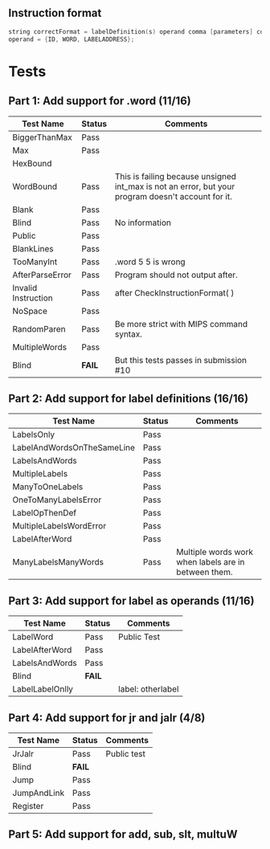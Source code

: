 ## Instruction format
```c
string correctFormat = labelDefinition(s) operand comma [parameters] comment;
operand = {ID, WORD, LABELADDRESS};
```

# Tests
## Part 1: Add support for .word (11/16)
| Test Name             | Status        | Comments                 |
| ----------                | ------           | ----------                           |
| BiggerThanMax     | Pass
|Max | Pass| |
| HexBound | | |
| WordBound | Pass | This is failing because unsigned int_max is not an error, but your program doesn't account for it. |
|Blank | Pass | |
|Blind |Pass| No information |
| Public | Pass |  | |
| BlankLines | Pass | |
|TooManyInt | Pass | .word 5 5 is wrong |
|AfterParseError | Pass | Program should not output after. |
|Invalid Instruction |Pass | after CheckInstructionFormat( ) |
| NoSpace | Pass | |
| RandomParen | Pass |Be more strict with MIPS command syntax. |
| MultipleWords |Pass |  |
| Blind | **FAIL** | But this tests passes in submission #10 | 

## Part 2: Add support for label definitions (16/16)
| Test Name             | Status        | Comments                 |
| ----------                | ------           | ----------                           |
| LabelsOnly | Pass | |
| LabelAndWordsOnTheSameLine |Pass | |
| LabelsAndWords | Pass|  |
|MultipleLabels | Pass| |
|ManyToOneLabels |Pass | |
| OneToManyLabelsError | Pass| |
|LabelOpThenDef | Pass| |
|MultipleLabelsWordError |Pass | |
| LabelAfterWord | Pass | |
| ManyLabelsManyWords | Pass| Multiple words work when labels are in between them. |
## Part 3: Add support for label as operands (11/16)
| Test Name             | Status        | Comments                 |
| ----------                | ------           | ----------                           |
| LabelWord | Pass | Public Test|
|LabelAfterWord | Pass | |
|LabelsAndWords | Pass | |
| Blind | **FAIL**| |
|LabelLabelOnlly | | label: otherlabel |

## Part 4: Add support for jr and jalr (4/8)
| Test Name             | Status        | Comments                 |
| ----------                | ------           | ----------                           |
|JrJalr |Pass | Public test |
|Blind |**FAIL** | |
|Jump| Pass | |
|JumpAndLink| Pass | |
|Register| Pass | |

## Part 5: Add support for add, sub, slt, multuW
